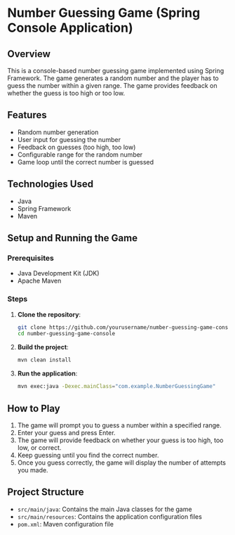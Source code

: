 # Number Guessing Game (Spring Console Application)

## Overview

This is a console-based number guessing game implemented using Spring Framework. The game generates a random number and the player has to guess the number within a given range. The game provides feedback on whether the guess is too high or too low.

## Features

- Random number generation
- User input for guessing the number
- Feedback on guesses (too high, too low)
- Configurable range for the random number
- Game loop until the correct number is guessed

## Technologies Used

- Java
- Spring Framework
- Maven

## Setup and Running the Game

### Prerequisites

- Java Development Kit (JDK)
- Apache Maven

### Steps

1. **Clone the repository**:
    ```sh
    git clone https://github.com/yourusername/number-guessing-game-console.git
    cd number-guessing-game-console
    ```

2. **Build the project**:
    ```sh
    mvn clean install
    ```

3. **Run the application**:
    ```sh
    mvn exec:java -Dexec.mainClass="com.example.NumberGuessingGame"
    ```

## How to Play

1. The game will prompt you to guess a number within a specified range.
2. Enter your guess and press Enter.
3. The game will provide feedback on whether your guess is too high, too low, or correct.
4. Keep guessing until you find the correct number.
5. Once you guess correctly, the game will display the number of attempts you made.

## Project Structure

- `src/main/java`: Contains the main Java classes for the game
- `src/main/resources`: Contains the application configuration files
- `pom.xml`: Maven configuration file

